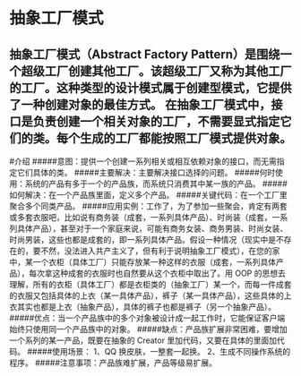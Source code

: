 # 抽象工厂模式
抽象工厂模式（Abstract Factory Pattern）是围绕一个超级工厂创建其他工厂。该超级工厂又称为其他工厂的工厂。这种类型的设计模式属于创建型模式，它提供了一种创建对象的最佳方式。
在抽象工厂模式中，接口是负责创建一个相关对象的工厂，不需要显式指定它们的类。每个生成的工厂都能按照工厂模式提供对象。
---
#介绍
#####意图：提供一个创建一系列相关或相互依赖对象的接口，而无需指定它们具体的类。
#####主要解决：主要解决接口选择的问题。
#####何时使用：系统的产品有多于一个的产品族，而系统只消费其中某一族的产品。
#####如何解决：在一个产品族里面，定义多个产品。
#####关键代码：在一个工厂里聚合多个同类产品。
#####应用实例：工作了，为了参加一些聚会，肯定有两套或多套衣服吧，比如说有商务装（成套，一系列具体产品）、时尚装（成套，一系列具体产品），甚至对于一个家庭来说，可能有商务女装、商务男装、时尚女装、时尚男装，这些也都是成套的，即一系列具体产品。假设一种情况（现实中是不存在的，要不然，没法进入共产主义了，但有利于说明抽象工厂模式），在您的家中，某一个衣柜（具体工厂）只能存放某一种这样的衣服（成套，一系列具体产品），每次拿这种成套的衣服时也自然要从这个衣柜中取出了。用 OOP 的思想去理解，所有的衣柜（具体工厂）都是衣柜类的（抽象工厂）某一个，而每一件成套的衣服又包括具体的上衣（某一具体产品），裤子（某一具体产品），这些具体的上衣其实也都是上衣（抽象产品），具体的裤子也都是裤子（另一个抽象产品）。
#####优点：当一个产品族中的多个对象被设计成一起工作时，它能保证客户端始终只使用同一个产品族中的对象。
#####缺点：产品族扩展非常困难，要增加一个系列的某一产品，既要在抽象的 Creator 里加代码，又要在具体的里面加代码。
#####使用场景： 1、QQ 换皮肤，一整套一起换。 2、生成不同操作系统的程序。
#####注意事项：产品族难扩展，产品等级易扩展。


